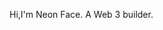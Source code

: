 Hi,I'm Neon Face.
A Web 3 builder.

<!---
Neon-Face/Neon-Face is a ✨ special ✨ repository because its `README.md` (this file) appears on your GitHub profile.
You can click the Preview link to take a look at your changes.
--->
